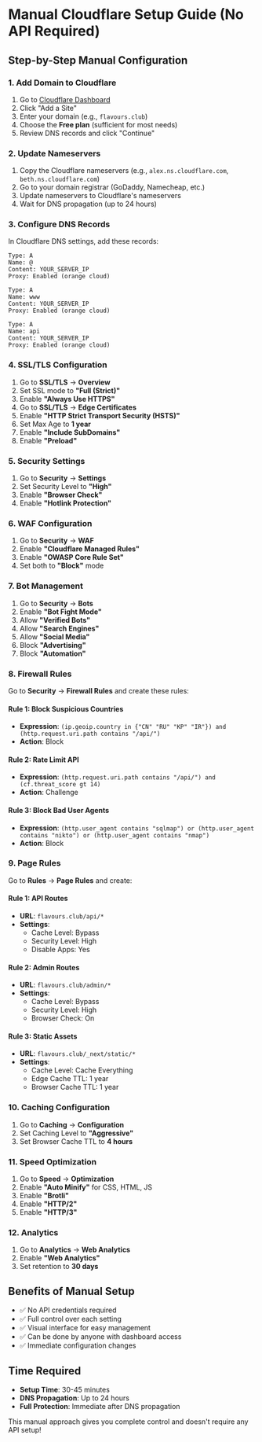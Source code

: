 # Manual Cloudflare Setup Guide (No API Required)

## Step-by-Step Manual Configuration

### 1. Add Domain to Cloudflare
1. Go to [Cloudflare Dashboard](https://dash.cloudflare.com)
2. Click "Add a Site"
3. Enter your domain (e.g., `flavours.club`)
4. Choose the **Free plan** (sufficient for most needs)
5. Review DNS records and click "Continue"

### 2. Update Nameservers
1. Copy the Cloudflare nameservers (e.g., `alex.ns.cloudflare.com`, `beth.ns.cloudflare.com`)
2. Go to your domain registrar (GoDaddy, Namecheap, etc.)
3. Update nameservers to Cloudflare's nameservers
4. Wait for DNS propagation (up to 24 hours)

### 3. Configure DNS Records
In Cloudflare DNS settings, add these records:

```
Type: A
Name: @
Content: YOUR_SERVER_IP
Proxy: Enabled (orange cloud)

Type: A  
Name: www
Content: YOUR_SERVER_IP
Proxy: Enabled (orange cloud)

Type: A
Name: api
Content: YOUR_SERVER_IP
Proxy: Enabled (orange cloud)
```

### 4. SSL/TLS Configuration
1. Go to **SSL/TLS** → **Overview**
2. Set SSL mode to **"Full (Strict)"**
3. Enable **"Always Use HTTPS"**
4. Go to **SSL/TLS** → **Edge Certificates**
5. Enable **"HTTP Strict Transport Security (HSTS)"**
6. Set Max Age to **1 year**
7. Enable **"Include SubDomains"**
8. Enable **"Preload"**

### 5. Security Settings
1. Go to **Security** → **Settings**
2. Set Security Level to **"High"**
3. Enable **"Browser Check"**
4. Enable **"Hotlink Protection"**

### 6. WAF Configuration
1. Go to **Security** → **WAF**
2. Enable **"Cloudflare Managed Rules"**
3. Enable **"OWASP Core Rule Set"**
4. Set both to **"Block"** mode

### 7. Bot Management
1. Go to **Security** → **Bots**
2. Enable **"Bot Fight Mode"**
3. Allow **"Verified Bots"**
4. Allow **"Search Engines"**
5. Allow **"Social Media"**
6. Block **"Advertising"**
7. Block **"Automation"**

### 8. Firewall Rules
Go to **Security** → **Firewall Rules** and create these rules:

#### Rule 1: Block Suspicious Countries
- **Expression**: `(ip.geoip.country in {"CN" "RU" "KP" "IR"}) and (http.request.uri.path contains "/api/")`
- **Action**: Block

#### Rule 2: Rate Limit API
- **Expression**: `(http.request.uri.path contains "/api/") and (cf.threat_score gt 14)`
- **Action**: Challenge

#### Rule 3: Block Bad User Agents
- **Expression**: `(http.user_agent contains "sqlmap") or (http.user_agent contains "nikto") or (http.user_agent contains "nmap")`
- **Action**: Block

### 9. Page Rules
Go to **Rules** → **Page Rules** and create:

#### Rule 1: API Routes
- **URL**: `flavours.club/api/*`
- **Settings**:
  - Cache Level: Bypass
  - Security Level: High
  - Disable Apps: Yes

#### Rule 2: Admin Routes
- **URL**: `flavours.club/admin/*`
- **Settings**:
  - Cache Level: Bypass
  - Security Level: High
  - Browser Check: On

#### Rule 3: Static Assets
- **URL**: `flavours.club/_next/static/*`
- **Settings**:
  - Cache Level: Cache Everything
  - Edge Cache TTL: 1 year
  - Browser Cache TTL: 1 year

### 10. Caching Configuration
1. Go to **Caching** → **Configuration**
2. Set Caching Level to **"Aggressive"**
3. Set Browser Cache TTL to **4 hours**

### 11. Speed Optimization
1. Go to **Speed** → **Optimization**
2. Enable **"Auto Minify"** for CSS, HTML, JS
3. Enable **"Brotli"**
4. Enable **"HTTP/2"**
5. Enable **"HTTP/3"**

### 12. Analytics
1. Go to **Analytics** → **Web Analytics**
2. Enable **"Web Analytics"**
3. Set retention to **30 days**

## Benefits of Manual Setup
- ✅ No API credentials required
- ✅ Full control over each setting
- ✅ Visual interface for easy management
- ✅ Can be done by anyone with dashboard access
- ✅ Immediate configuration changes

## Time Required
- **Setup Time**: 30-45 minutes
- **DNS Propagation**: Up to 24 hours
- **Full Protection**: Immediate after DNS propagation

This manual approach gives you complete control and doesn't require any API setup!
